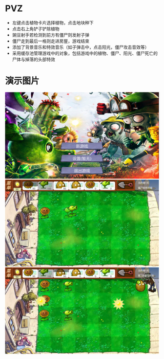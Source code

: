 # PVZ
- 左键点击植物卡片选择植物，点击地块种下
- 点击右上角铲子铲除植物
- 豌豆射手若检测到前方有僵尸则发射子弹
- 僵尸走到最后一格则走进房屋，游戏结束
- 添加了背景音乐和特效音乐（如子弹击中，点击阳光，僵尸攻击音效等）
- 采用缓存池管理游戏中的对象，包括游戏中的植物、僵尸、阳光、僵尸死亡的尸体与掉落的头部特效
# 演示图片
![1](https://github.com/lyhb414/PVZ/blob/main/ReadMeSrc/MainMenu.png)
![2](https://github.com/lyhb414/PVZ/blob/main/ReadMeSrc/Place%20A%20Plant.png)
![3](https://github.com/lyhb414/PVZ/blob/main/ReadMeSrc/FightingScene.png)
